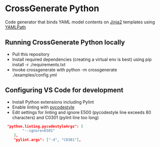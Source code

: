 # CrossGenerate Python

Code generator that binds YAML model contents on [Jinja2](https://pypi.org/project/Jinja2/) templates using [YAMLPath](https://pypi.org/project/yamlpath/1.0.0/)

## Running CrossGenerate Python locally

- Pull this repository
- Install required dependencies (creating a virtual env is best) using pip install -r ./requirements.txt
- Invoke crossgenerate with python -m crossgenerate ./examples/config.yml

## Configuring VS Code for development

- Install Python extensions including Pylint
- Enable linting with [pycodestyle](https://code.visualstudio.com/docs/python/linting#_pycodestyle-pep8)
- Edit settings for linting and ignore E500 (pycodestyle line exceeds 80 characters) and C0301 (pylint line too long)

```json
 "python.linting.pycodestyleArgs": [
        "--ignore=E501"
    ],
    "pylint.args": ["-d", "C0301"],    
```
